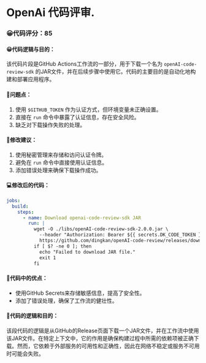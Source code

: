 # OpenAi 代码评审.
### 😀代码评分：85
#### 😀代码逻辑与目的：
该代码片段是GitHub Actions工作流的一部分，用于下载一个名为 `openAI-code-review-sdk` 的JAR文件，并在后续步骤中使用它。代码的主要目的是自动化地构建和部署应用程序。

#### 🤔问题点：
1. 使用 `$GITHUB_TOKEN` 作为认证方式，但环境变量未正确设置。
2. 直接在 `run` 命令中暴露了认证信息，存在安全风险。
3. 缺乏对下载操作失败的处理。

#### 🎯修改建议：
1. 使用秘密管理来存储和访问认证令牌。
2. 避免在 `run` 命令中直接使用认证信息。
3. 添加错误处理来确保下载操作成功。

#### 💻修改后的代码：
```yaml
jobs:
  build:
    steps:
      - name: Download openai-code-review-sdk JAR
        run: |
          wget -O ./libs/openAI-code-review-sdk-2.0.0.jar \
            --header "Authorization: Bearer ${{ secrets.DK_CODE_TOKEN }}" \
            https://github.com/dingkan/openAI-code-review/releases/download/v2.0.0/openAI-code-review-sdk-2.0.0.jar
          if [ $? -ne 0 ]; then
            echo "Failed to download JAR file."
            exit 1
          fi
```

#### 🌟代码中的优点：
- 使用GitHub Secrets来存储敏感信息，提高了安全性。
- 添加了错误处理，确保了工作流的健壮性。

#### 📝代码的逻辑和目的：
该段代码的逻辑是从GitHub的Release页面下载一个JAR文件，并在工作流中使用该JAR文件。在特定上下文中，它的作用是确保构建过程中所需的依赖项被正确下载。然而，它依赖于外部服务的可用性和正确性，因此在网络不稳定或服务不可用时可能会失败。